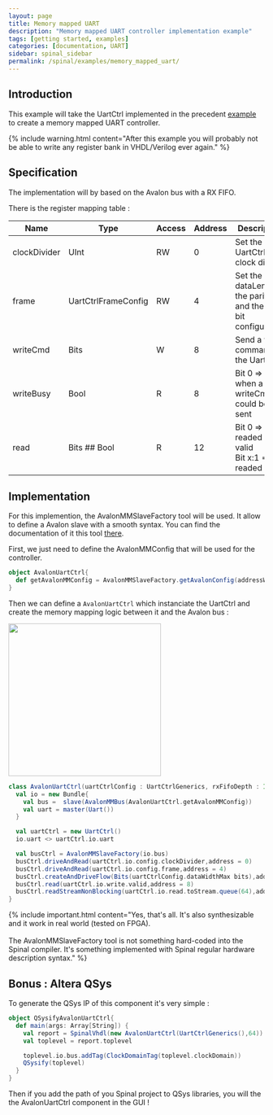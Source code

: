 ```yaml
---
layout: page
title: Memory mapped UART
description: "Memory mapped UART controller implementation example"
tags: [getting started, examples]
categories: [documentation, UART]
sidebar: spinal_sidebar
permalink: /spinal/examples/memory_mapped_uart/
---
```


## Introduction
This example will take the UartCtrl implemented in the precedent [example](/SpinalDoc/spinal/examples/uart/) to create a memory mapped UART controller.

{% include warning.html content="After this example you will probably not be able to write any register bank in VHDL/Verilog ever again." %}

## Specification
The implementation will by based on the Avalon bus with a RX FIFO.

There is the register mapping table :

| Name | Type | Access | Address | Description |
| ------- | ---- | --- | --- | --- |
| clockDivider | UInt | RW | 0 | Set the UartCtrl clock divider |
| frame | UartCtrlFrameConfig | RW  | 4 | Set the dataLength, the parity and the stop bit configuration |
| writeCmd | Bits | W | 8 | Send a write command to the UartCtrl  |
| writeBusy | Bool | R | 8 | Bit 0 => zero when a new writeCmd could be sent |
| read | Bits ## Bool | R | 12 | Bit 0 => readed data valid <br> Bit x:1 => readed data |

## Implementation
For this implemention, the AvalonMMSlaveFactory tool will be used. It allow to define a Avalon slave with a smooth syntax. You can find the documentation of it this tool [there](/SpinalDoc/spinal/lib/bus_slave_factory/).

First, we just need to define the AvalonMMConfig that will be used for the controller.

```scala
object AvalonUartCtrl{
  def getAvalonMMConfig = AvalonMMSlaveFactory.getAvalonConfig(addressWidth = 4, dataWidth = 32)
}
```

Then we can define a `AvalonUartCtrl` which instanciate the UartCtrl and create the memory mapping logic between it and the Avalon bus :

<img src="https://cdn.rawgit.com/SpinalHDL/SpinalDoc/cacb6e086ff635ca93def01e31aee2da582d991a/asset/picture/memory_mapped_uart.svg"  align="middle" width="300">

```scala
class AvalonUartCtrl(uartCtrlConfig : UartCtrlGenerics, rxFifoDepth : Int) extends Component{
  val io = new Bundle{
    val bus =  slave(AvalonMMBus(AvalonUartCtrl.getAvalonMMConfig))
    val uart = master(Uart())
  }

  val uartCtrl = new UartCtrl()
  io.uart <> uartCtrl.io.uart

  val busCtrl = AvalonMMSlaveFactory(io.bus)
  busCtrl.driveAndRead(uartCtrl.io.config.clockDivider,address = 0)
  busCtrl.driveAndRead(uartCtrl.io.config.frame,address = 4)
  busCtrl.createAndDriveFlow(Bits(uartCtrlConfig.dataWidthMax bits),address = 8).toStream >-> uartCtrl.io.write
  busCtrl.read(uartCtrl.io.write.valid,address = 8)
  busCtrl.readStreamNonBlocking(uartCtrl.io.read.toStream.queue(64),address = 12)
}
```

{% include important.html content="Yes, that's all. It's also synthesizable and it work in real world (tested on FPGA).<br><br> The AvalonMMSlaveFactory tool is not something hard-coded into the Spinal compiler. It's something implemented with Spinal regular hardware description syntax." %}

## Bonus : Altera QSys
To generate the QSys IP of this component it's very simple :

```scala
object QSysifyAvalonUartCtrl{
  def main(args: Array[String]) {
    val report = SpinalVhdl(new AvalonUartCtrl(UartCtrlGenerics(),64))
    val toplevel = report.toplevel

    toplevel.io.bus.addTag(ClockDomainTag(toplevel.clockDomain))
    QSysify(toplevel)
  }
}
```

Then if you add the path of you Spinal project to QSys libraries, you will the the AvalonUartCtrl component in the GUI !
